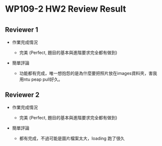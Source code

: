 
WP109-2 HW2 Review Result
=========================

# 

## Reviewer 1
- 作業完成情況
	- 完美 (Perfect, 題目的基本與進階要求完全都有做到)

- 簡單評論
	- 功能都有完成，唯一想抱怨的是為什麼要把照片放在images資料夾，害我用ntu peap pull好久。


## Reviewer 2
- 作業完成情況
	- 完美 (Perfect, 題目的基本與進階要求完全都有做到)

- 簡單評論
	- 都有完成，不過可能是圖片檔案太大，loading 跑了很久

